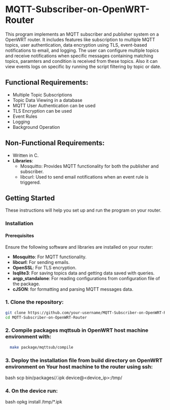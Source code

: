 # MQTT-Subscriber-on-OpenWRT-Router

This program implements an MQTT subscriber and publisher system on a OpenWRT router. It includes features like subscription to multiple MQTT topics, user authentication, data encryption using TLS, event-based notifications to email, and logging. The user can configure multiple topics and receive notifications when specific messages containing matching topics, paramters and condition is received from these topics. Also it can view events logs on specific by running the script filtering by topic or date. 

## Functional Requirements:
- Multiple Topic Subscriptions
- Topic Data Viewing in a database
- MQTT User Authentication can be used
- TLS Encryption can be used
- Event Rules
- Logging
- Background Operation

## Non-Functional Requirements:
- Written in C.
- **Libraries**:
  - Mosquitto: Provides MQTT functionality for both the publisher and subscriber.
  - libcurl: Used to send email notifications when an event rule is triggered.
  
## Getting Started

These instructions will help you set up and run the program on your router.


### Installation
#### Prerequisites

Ensure the following software and libraries are installed on your router:
- **Mosquitto**: For MQTT functionality.
- **libcurl**: For sending emails.
- **OpenSSL**: For TLS encryption.
- **lsqlite3**: For saving topics data and getting data saved with queries.
- **argp_standalone**: For reading configurations from configuration file of the package.
- **cJSON**: for formatting and parsing MQTT messages data.

### 1. Clone the repository:
   ```bash
   git clone https://github.com/your-username/MQTT-Subscriber-on-OpenWRT-Router.git
   cd MQTT-Subscriber-on-OpenWRT-Router
  ```
### 2. Compile packages mqttsub in OpenWRT host machine environment with:
  ```bash
    make package/mqttsub/compile
  ```
### 3. Deploy the installation file from build directory on OpenWRT environment on Your host machine to the router using ssh:
   
bash
   scp bin/packages/*/*.ipk device@<device_ip>:/tmp/


### 4. On the device run:
   
bash
   opkg install /tmp/*.ipk
